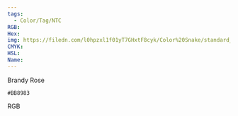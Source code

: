 ```yaml
---
tags:
  - Color/Tag/NTC
RGB:
Hex:
img: https://filedn.com/l0hpzxl1f01yT7GHxtF8cyk/Color%20Snake/standard_csv_to_svg/%23/BB8983.svg
CMYK:
HSL:
Name:
---
```

Brandy Rose
```palette
#BB8983
```
RGB
